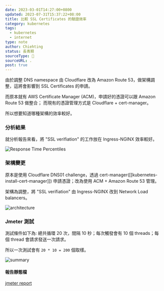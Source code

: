 ```yaml
---
date: 2023-03-01T14:27:00+0800
updated: 2023-07-31T15:37:22+08:00
title: 比較 SSL Certificates 的驗證效率
category: kubernetes
tags:
  - kubernetes
  - internet
type: note
author: Chiehting
status: 長青期
sourceType: 📜️
sourceURL: .
post: true
---
```


由於調整 DNS namespace 由 Cloudflare 改為 Amazon Route 53，做架構調整，這將會影響到 SSL Certificates 的申請。

而原本就有 AWS Certificate Manager (ACM)，申請好的憑證可以跟 Amazon Route 53 做整合；
而現有的憑證管理方式是 Cloudflare + cert-manager。

所以想要知道哪種架構的效率較好。

<!--more-->

### 分析結果

就分析報告來看，將 "SSL verifiation" 的工作放在 Ingress-NGINX 效率較好。

![Response Time Percentiles](https://storage.googleapis.com/chiehting.com/blog/2023-03-01-compare-the-authentication-efficiency-of-ssl-certificates-4.png)

### 架構變更

原本是使用 Cloudflare DNS01 challenge，透過 cert-manager([[kubernetes-install-cert-manager]]) 申請憑證；改為使用 ACM + Amazon Route 53 管理。

架構為調整，將 "SSL verifiation" 由 Ingress-NGINX 改到 Network Load balancers。

![architecture](https://storage.googleapis.com/chiehting.com/blog/2023-03-01-compare-the-authentication-efficiency-of-ssl-certificates-1.png)

### Jmeter 測試

測試條件如下為: 總共循環 20 次，間隔 10 秒；每次觸發會有 10 個 threads；每個 thread 會請求發送一次請求。

所以一次測試會有 `20 * 10 = 200` 個取樣。

![summary](https://storage.googleapis.com/chiehting.com/blog/2023-03-01-compare-the-authentication-efficiency-of-ssl-certificates-3.png)

#### 報告靜態檔

[jmeter report](https://storage.googleapis.com/chiehting.com/blog/2023-03-01-compare-the-authentication-efficiency-of-ssl-certificates-2/index.html)
